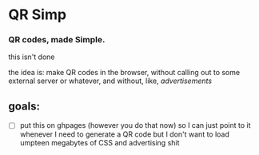 # QR Simp

### **QR** codes, made **Simp**le.

this isn't done

the idea is: make QR codes in the browser, without calling out to some external server or whatever, and without, like, *advertisements*

## goals:
 - [ ] put this on ghpages
  (however you do that now) so I can just point to it whenever I need to generate a QR code but I don't want to load umpteen megabytes of CSS and advertising shit
